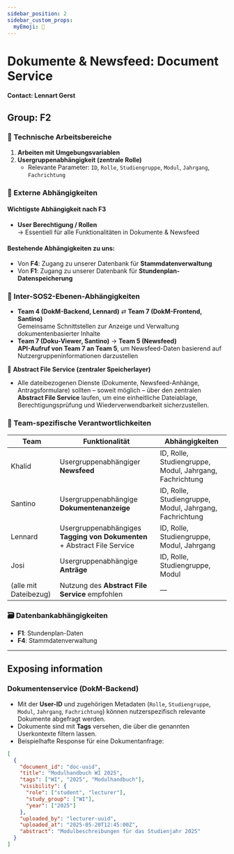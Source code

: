 ```yaml
---
sidebar_position: 2
sidebar_custom_props:
  myEmoji: 🏫
---
```


# Dokumente & Newsfeed: Document Service

#### Contact: Lennart Gerst


## Group: F2

### 🔧 Technische Arbeitsbereiche
1. **Arbeiten mit Umgebungsvariablen**
2. **Usergruppenabhängigkeit (zentrale Rolle)**  
   - Relevante Parameter: `ID`, `Rolle`, `Studiengruppe`, `Modul`, `Jahrgang`, `Fachrichtung`

### 🔗 Externe Abhängigkeiten

#### Wichtigste Abhängigkeit nach F3
- **User Berechtigung / Rollen**  
  → Essentiell für alle Funktionalitäten in Dokumente & Newsfeed

#### Bestehende Abhängigkeiten **zu uns**:
- Von **F4**: Zugang zu unserer Datenbank für **Stammdatenverwaltung**
- Von **F1**: Zugang zu unserer Datenbank für **Stundenplan-Datenspeicherung**

### 🔄 Inter-SOS2-Ebenen-Abhängigkeiten
- **Team 4 (DokM-Backend, Lennard)** ⇄ **Team 7 (DokM-Frontend, Santino)**  
  Gemeinsame Schnittstellen zur Anzeige und Verwaltung dokumentenbasierter Inhalte
- **Team 7 (Doku-Viewer, Santino)** → **Team 5 (Newsfeed)**  
  **API-Aufruf von Team 7 an Team 5**, um Newsfeed-Daten basierend auf Nutzergruppeninformationen darzustellen

💬 **Abstract File Service (zentraler Speicherlayer)**  
- Alle dateibezogenen Dienste (Dokumente, Newsfeed-Anhänge, Antragsformulare) sollten – soweit möglich – über den zentralen **Abstract File Service** laufen, um eine einheitliche Dateiablage, Berechtigungsprüfung und Wiederverwendbarkeit sicherzustellen.



### 📌 Team-spezifische Verantwortlichkeiten

| Team | Funktionalität | Abhängigkeiten |
|------|----------------|----------------|
| Khalid | Usergruppenabhängiger **Newsfeed** | ID, Rolle, Studiengruppe, Modul, Jahrgang, Fachrichtung |
| Santino | Usergruppenabhängige **Dokumentenanzeige** | ID, Rolle, Studiengruppe, Modul, Jahrgang, Fachrichtung |
| Lennard | Usergruppenabhängiges **Tagging von Dokumenten** + Abstract File Service | ID, Rolle, Studiengruppe, Modul, Jahrgang |
| Josi | Usergruppenabhängige **Anträge** | ID, Rolle, Studiengruppe, Modul |
| (alle mit Dateibezug) | Nutzung des **Abstract File Service** empfohlen | — |

### 🗃️ Datenbankabhängigkeiten
- **F1**: Stundenplan-Daten
- **F4**: Stammdatenverwaltung

---

## Exposing information

### Dokumentenservice (DokM-Backend)

- Mit der **User-ID** und zugehörigen Metadaten (`Rolle`, `Studiengruppe`, `Modul`, `Jahrgang`, `Fachrichtung`) können nutzerspezifisch relevante Dokumente abgefragt werden.
- Dokumente sind mit **Tags** versehen, die über die genannten Userkontexte filtern lassen.
- Beispielhafte Response für eine Dokumentanfrage:

```json
[
  {
    "document_id": "doc-uuid",
    "title": "Modulhandbuch WI 2025",
    "tags": ["WI", "2025", "Modulhandbuch"],
    "visibility": {
      "role": ["student", "lecturer"],
      "study_group": ["WI"],
      "year": ["2025"]
    },
    "uploaded_by": "lecturer-uuid",
    "uploaded_at": "2025-05-20T12:45:00Z",
    "abstract": "Modulbeschreibungen für das Studienjahr 2025"
  }
]
